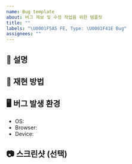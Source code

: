 ```yaml
---
name: Bug template
about: 버그 제보 및 수정 작업을 위한 템플릿
title: ""
labels: "\U0001F5A5️ FE, Type: \U0001F41E Bug"
assignees: ""
---
```


## 💬 설명

<!-- 버그에 대한 설명을 적어주세요. -->

## 📝 재현 방법

<!-- 버그를 재현할 수 있는 방법을 적어주세요. -->

## 🖥️ 버그 발생 환경

- OS: <!-- 사용하고 있는 운영체제를 적어주세요. -->
- Browser: <!-- 사용하고 있는 브라우저를 적어주세요. -->
- Device: <!-- 사용하고 있는 기기를 적어주세요. -->

## 📷 스크린샷 (선택)

<!-- 버그에 대한 스크린샷을 첨부해주세요. -->
